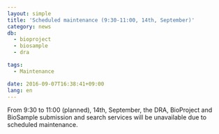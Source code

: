 ```yaml
---
layout: simple
title: 'Scheduled maintenance (9:30-11:00, 14th, September)'
category: news
db:
  - bioproject
  - biosample
  - dra

tags:
  - Maintenance

date: 2016-09-07T16:38:41+09:00
lang: en
---
```


From 9:30 to 11:00 (planned), 14th, September, the DRA, BioProject and BioSample submission and search services will be unavailable due to scheduled maintenance.
